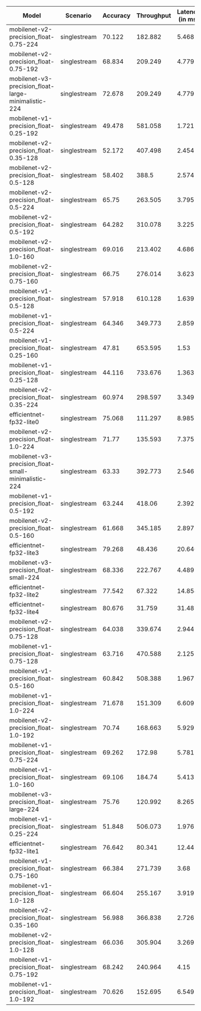 | Model                                               | Scenario     |   Accuracy |   Throughput |   Latency (in ms) |
|-----------------------------------------------------|--------------|------------|--------------|-------------------|
| mobilenet-v2-precision_float-0.75-224               | singlestream |     70.122 |      182.882 |             5.468 |
| mobilenet-v2-precision_float-0.75-192               | singlestream |     68.834 |      209.249 |             4.779 |
| mobilenet-v3-precision_float-large-minimalistic-224 | singlestream |     72.678 |      209.249 |             4.779 |
| mobilenet-v1-precision_float-0.25-192               | singlestream |     49.478 |      581.058 |             1.721 |
| mobilenet-v2-precision_float-0.35-128               | singlestream |     52.172 |      407.498 |             2.454 |
| mobilenet-v2-precision_float-0.5-128                | singlestream |     58.402 |      388.5   |             2.574 |
| mobilenet-v2-precision_float-0.5-224                | singlestream |     65.75  |      263.505 |             3.795 |
| mobilenet-v2-precision_float-0.5-192                | singlestream |     64.282 |      310.078 |             3.225 |
| mobilenet-v2-precision_float-1.0-160                | singlestream |     69.016 |      213.402 |             4.686 |
| mobilenet-v2-precision_float-0.75-160               | singlestream |     66.75  |      276.014 |             3.623 |
| mobilenet-v1-precision_float-0.5-128                | singlestream |     57.918 |      610.128 |             1.639 |
| mobilenet-v1-precision_float-0.5-224                | singlestream |     64.346 |      349.773 |             2.859 |
| mobilenet-v1-precision_float-0.25-160               | singlestream |     47.81  |      653.595 |             1.53  |
| mobilenet-v1-precision_float-0.25-128               | singlestream |     44.116 |      733.676 |             1.363 |
| mobilenet-v2-precision_float-0.35-224               | singlestream |     60.974 |      298.597 |             3.349 |
| efficientnet-fp32-lite0                             | singlestream |     75.068 |      111.297 |             8.985 |
| mobilenet-v2-precision_float-1.0-224                | singlestream |     71.77  |      135.593 |             7.375 |
| mobilenet-v3-precision_float-small-minimalistic-224 | singlestream |     63.33  |      392.773 |             2.546 |
| mobilenet-v1-precision_float-0.5-192                | singlestream |     63.244 |      418.06  |             2.392 |
| mobilenet-v2-precision_float-0.5-160                | singlestream |     61.668 |      345.185 |             2.897 |
| efficientnet-fp32-lite3                             | singlestream |     79.268 |       48.436 |            20.646 |
| mobilenet-v3-precision_float-small-224              | singlestream |     68.336 |      222.767 |             4.489 |
| efficientnet-fp32-lite2                             | singlestream |     77.542 |       67.322 |            14.854 |
| efficientnet-fp32-lite4                             | singlestream |     80.676 |       31.759 |            31.487 |
| mobilenet-v2-precision_float-0.75-128               | singlestream |     64.038 |      339.674 |             2.944 |
| mobilenet-v1-precision_float-0.75-128               | singlestream |     63.716 |      470.588 |             2.125 |
| mobilenet-v1-precision_float-0.5-160                | singlestream |     60.842 |      508.388 |             1.967 |
| mobilenet-v1-precision_float-1.0-224                | singlestream |     71.678 |      151.309 |             6.609 |
| mobilenet-v2-precision_float-1.0-192                | singlestream |     70.74  |      168.663 |             5.929 |
| mobilenet-v1-precision_float-0.75-224               | singlestream |     69.262 |      172.98  |             5.781 |
| mobilenet-v1-precision_float-1.0-160                | singlestream |     69.106 |      184.74  |             5.413 |
| mobilenet-v3-precision_float-large-224              | singlestream |     75.76  |      120.992 |             8.265 |
| mobilenet-v1-precision_float-0.25-224               | singlestream |     51.848 |      506.073 |             1.976 |
| efficientnet-fp32-lite1                             | singlestream |     76.642 |       80.341 |            12.447 |
| mobilenet-v1-precision_float-0.75-160               | singlestream |     66.384 |      271.739 |             3.68  |
| mobilenet-v1-precision_float-1.0-128                | singlestream |     66.604 |      255.167 |             3.919 |
| mobilenet-v2-precision_float-0.35-160               | singlestream |     56.988 |      366.838 |             2.726 |
| mobilenet-v2-precision_float-1.0-128                | singlestream |     66.036 |      305.904 |             3.269 |
| mobilenet-v1-precision_float-0.75-192               | singlestream |     68.242 |      240.964 |             4.15  |
| mobilenet-v1-precision_float-1.0-192                | singlestream |     70.626 |      152.695 |             6.549 |